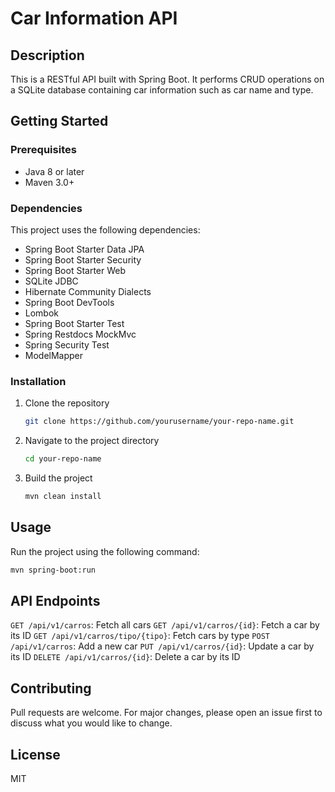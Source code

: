 # Car Information API

## Description
This is a RESTful API built with Spring Boot. It performs CRUD operations on a SQLite database containing car information such as car name and type.

## Getting Started

### Prerequisites
- Java 8 or later
- Maven 3.0+

### Dependencies
This project uses the following dependencies:
- Spring Boot Starter Data JPA
- Spring Boot Starter Security
- Spring Boot Starter Web
- SQLite JDBC
- Hibernate Community Dialects
- Spring Boot DevTools
- Lombok
- Spring Boot Starter Test
- Spring Restdocs MockMvc
- Spring Security Test
- ModelMapper

### Installation
1. Clone the repository
    ```bash
    git clone https://github.com/yourusername/your-repo-name.git
    ```
2. Navigate to the project directory
    ```bash
    cd your-repo-name
    ```
3. Build the project
    ```bash
    mvn clean install
    ```

## Usage
Run the project using the following command:
```bash
mvn spring-boot:run
```

## API Endpoints

`GET /api/v1/carros`: Fetch all cars
`GET /api/v1/carros/{id}`: Fetch a car by its ID
`GET /api/v1/carros/tipo/{tipo}`: Fetch cars by type
`POST /api/v1/carros`: Add a new car
`PUT /api/v1/carros/{id}`: Update a car by its ID
`DELETE /api/v1/carros/{id}`: Delete a car by its ID
## Contributing
Pull requests are welcome. For major changes, please open an issue first to discuss what you would like to change.

## License
MIT
